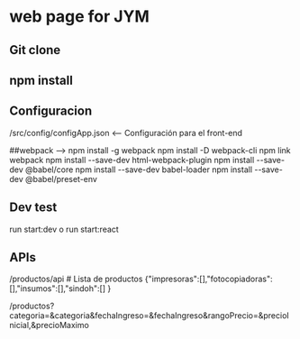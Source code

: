 # web page for JYM

## Git clone
## npm install

## Configuracion
/src/config/configApp.json   <-- Configuración para el front-end

##webpack -->
npm install -g webpack
npm install -D webpack-cli
npm link webpack
npm install --save-dev html-webpack-plugin
npm install --save-dev @babel/core
npm install --save-dev babel-loader
npm install --save-dev @babel/preset-env

## Dev test
run start:dev o run start:react

## APIs

/productos/api   # Lista de productos {"impresoras":[],"fotocopiadoras":[],"insumos":[],"sindoh":[] }

/productos?categoria=&categoria&fechaIngreso=&fechaIngreso&rangoPrecio=&precioInicial,&precioMaximo
